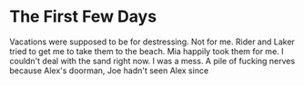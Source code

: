 # The First Few Days
Vacations were supposed to be for destressing.  Not for me.  Rider and Laker tried to get me to take them to the beach.  Mia happily took them for me.  I couldn't deal with the sand right now.  I was a mess.  A pile of fucking nerves because Alex's doorman, Joe hadn't seen Alex since
<!--stackedit_data:
eyJoaXN0b3J5IjpbLTUzMDk4NDY5LC0zNDczNzE4MDldfQ==
-->
